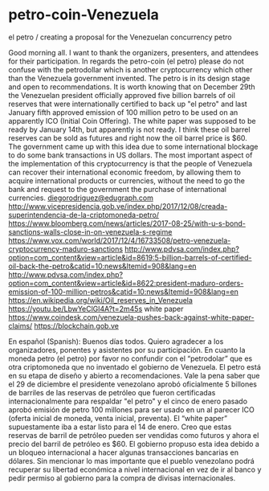 # petro-coin-Venezuela
el petro / creating a proposal for the Venezuelan concurrency  petro

Good morning all.
I want to thank the organizers, presenters, and attendees for their participation.  In regards the petro-coin (el petro) please do not confuse with the petrodollar which is another cryptocurrency which other than the Venezuela government invented.  The petro is in its design stage and open to recommendations. It is worth knowing that on December 29th the Venezuelan president officially approved five billion barrels of oil reserves that were internationally certified to back up "el petro" and last January fifth approved emission of 100 million petro to be used on an apparently ICO (Initial Coin Offering). The white paper was supposed to be ready by January 14th, but apparently is not ready. I think these oil barrel reserves can be sold as futures and right now the oil barrel price is $60. The government came up with this idea due to some international blockage to do some bank transactions in US dollars. The most important aspect of the implementation of this cryptocurrency is that the people of Venezuela can recover their international economic freedom, by allowing them to acquire international products or currencies, without the need to go the bank and request to the government the purchase of international currencies.
diegorodriguez@edugraph.com
http://www.vicepresidencia.gob.ve/index.php/2017/12/08/creada-superintendencia-de-la-criptomoneda-petro/
https://www.bloomberg.com/news/articles/2017-08-25/with-u-s-bond-sanctions-walls-close-in-on-venezuela-s-regime
https://www.vox.com/world/2017/12/4/16733508/petro-venezuela-cryptocurrency-maduro-sanctions
http://www.pdvsa.com/index.php?option=com_content&view=article&id=8619:5-billion-barrels-of-certified-oil-back-the-petro&catid=10:news&Itemid=908&lang=en
http://www.pdvsa.com/index.php?option=com_content&view=article&id=8622:president-maduro-orders-emission-of-100-million-petros&catid=10:news&Itemid=908&lang=en
https://en.wikipedia.org/wiki/Oil_reserves_in_Venezuela
https://youtu.be/LbwYeClGl4A?t=2m45s white paper
https://www.coindesk.com/venezuela-pushes-back-against-white-paper-claims/
https://blockchain.gob.ve

En español (Spanish):
Buenos días todos. Quiero agradecer a los organizadores, ponentes y asistentes por su participación. En cuanto la moneda petro (el petro) por favor no confundir con el “petrodolar” que es otra criptomoneda que no inventado el gobierno de Venezuela. El petro está en su etapa de diseño y abierto a recomendaciones. Vale la pena saber que el 29 de diciembre el presidente venezolano aprobó oficialmente 5 billones de barriles de las reservas de petróleo que fueron certificadas internacionalmente para respaldar "el petro" y el cinco de enero pasado aprobó emisión de petro 100 millones para ser usado en un al parecer ICO (oferta inicial de moneda, venta inicial, preventa). El “white paper” supuestamente iba a estar listo para el 14 de enero. Creo que estas reservas de barril de petróleo pueden ser vendidas como futuros y ahora el precio del barril de petróleo es $60. El gobierno propuso esta idea debido a un bloqueo internacional a hacer algunas transacciones bancarias en dólares. Sin mencionar lo mas importante que el pueblo venezolano podrá recuperar su libertad económica a nivel internacional en vez de ir al banco y pedir permiso al gobierno para la compra de divisas internacionales.
